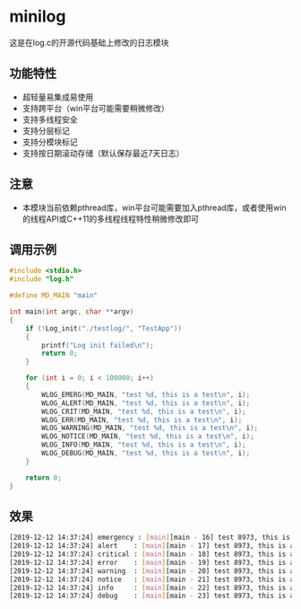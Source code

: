 # minilog

这是在log.c的开源代码基础上修改的日志模块

## 功能特性

- 超轻量易集成易使用
- 支持跨平台（win平台可能需要稍微修改）
- 支持多线程安全
- 支持分层标记
- 支持分模块标记
- 支持按日期滚动存储（默认保存最近7天日志）

## 注意

- 本模块当前依赖pthread库，win平台可能需要加入pthread库，或者使用win的线程API或C++11的多线程线程特性稍微修改即可

## 调用示例

```cpp
#include <stdio.h>
#include "log.h"

#define MD_MAIN "main"

int main(int argc, char **argv)
{
	if (!Log_init("./testlog/", "TestApp"))
	{
		printf("Log init failed\n");
		return 0;
	}

	for (int i = 0; i < 100000; i++)
	{
		WLOG_EMERG(MD_MAIN, "test %d, this is a test\n", i);
		WLOG_ALERT(MD_MAIN, "test %d, this is a test\n", i);
		WLOG_CRIT(MD_MAIN, "test %d, this is a test\n", i);
		WLOG_ERR(MD_MAIN, "test %d, this is a test\n", i);
		WLOG_WARNING(MD_MAIN, "test %d, this is a test\n", i);
		WLOG_NOTICE(MD_MAIN, "test %d, this is a test\n", i);
		WLOG_INFO(MD_MAIN, "test %d, this is a test\n", i);
		WLOG_DEBUG(MD_MAIN, "test %d, this is a test\n", i);
	}

	return 0;
}
```

## 效果

```bash
[2019-12-12 14:37:24] emergency : [main][main - 16] test 8973, this is a test
[2019-12-12 14:37:24] alert    : [main][main - 17] test 8973, this is a test
[2019-12-12 14:37:24] critical : [main][main - 18] test 8973, this is a test
[2019-12-12 14:37:24] error    : [main][main - 19] test 8973, this is a test
[2019-12-12 14:37:24] warning  : [main][main - 20] test 8973, this is a test
[2019-12-12 14:37:24] notice   : [main][main - 21] test 8973, this is a test
[2019-12-12 14:37:24] info     : [main][main - 22] test 8973, this is a test
[2019-12-12 14:37:24] debug    : [main][main - 23] test 8973, this is a test
```
